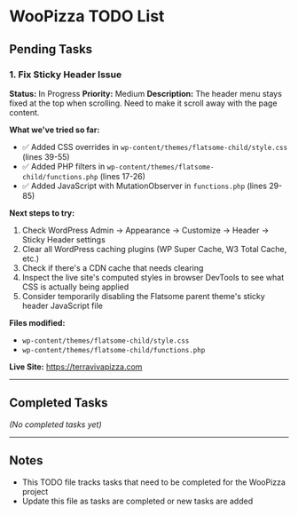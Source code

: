 # WooPizza TODO List

## Pending Tasks

### 1. Fix Sticky Header Issue
**Status:** In Progress
**Priority:** Medium
**Description:** The header menu stays fixed at the top when scrolling. Need to make it scroll away with the page content.

**What we've tried so far:**
- ✅ Added CSS overrides in `wp-content/themes/flatsome-child/style.css` (lines 39-55)
- ✅ Added PHP filters in `wp-content/themes/flatsome-child/functions.php` (lines 17-26)
- ✅ Added JavaScript with MutationObserver in `functions.php` (lines 29-85)

**Next steps to try:**
1. Check WordPress Admin → Appearance → Customize → Header → Sticky Header settings
2. Clear all WordPress caching plugins (WP Super Cache, W3 Total Cache, etc.)
3. Check if there's a CDN cache that needs clearing
4. Inspect the live site's computed styles in browser DevTools to see what CSS is actually being applied
5. Consider temporarily disabling the Flatsome parent theme's sticky header JavaScript file

**Files modified:**
- `wp-content/themes/flatsome-child/style.css`
- `wp-content/themes/flatsome-child/functions.php`

**Live Site:** https://terravivapizza.com

---

## Completed Tasks

*(No completed tasks yet)*

---

## Notes

- This TODO file tracks tasks that need to be completed for the WooPizza project
- Update this file as tasks are completed or new tasks are added
